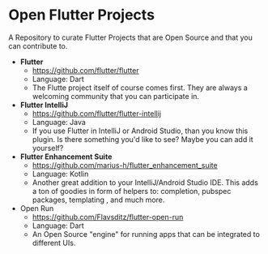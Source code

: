 
# Open Flutter Projects
A Repository to curate Flutter Projects that are Open Source and that you can contribute to.

- **Flutter** 
  - https://github.com/flutter/flutter
  - Language: Dart
  - The Flutte project itself of course comes first. They are always a welcoming community that you can participate in.
- **Flutter IntelliJ**
  - https://github.com/flutter/flutter-intellij
  - Language: Java
  - If you use Flutter in IntelliJ or Android Studio, than you know this plugin. Is there something you'd like to see? Maybe you can add it yourself?
- **Flutter Enhancement Suite** 
  - https://github.com/marius-h/flutter_enhancement_suite
  - Language: Kotlin
  - Another great addition to your IntelliJ/Android Studio IDE. This adds a ton of goodies in form of helpers to: completion, pubspec packages, templating , and much more. 
- Open Run
  - https://github.com/Flavsditz/flutter-open-run
  - Language: Dart
  - An Open Source "engine" for running apps that can be integrated to different UIs.
